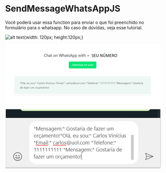 # SendMessageWhatsAppJS
Você poderá usar essa function para enviar o que foi preenchido no formulário para o whatsapp. No caso de dúvidas, veja esse tutorial.

![alt text](https://github.com/Viniiixz/SendMessageWhatsAppJS/blob/master/Mensagem%20WhatsApp%20com%20JS/Tutorial/Formul%C3%A1rioPreenchido.PNG){width: 120px; height:120px;}

![alt text](https://github.com/Viniiixz/SendMessageWhatsAppJS/blob/master/Mensagem%20WhatsApp%20com%20JS/Tutorial/WhatsAppAbertoNaUrl.PNG)

![alt text](https://github.com/Viniiixz/SendMessageWhatsAppJS/blob/master/Mensagem%20WhatsApp%20com%20JS/Tutorial/MensagemNoChat.PNG)
